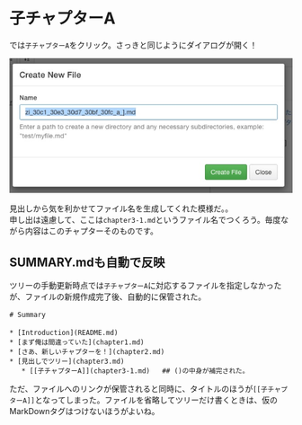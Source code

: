 # 子チャプターA

では`子チャプターA`をクリック。さっきと同じようにダイアログが開く！

![](create_chapter3-1.jpg)

見出しから気を利かせてファイル名を生成してくれた模様だ。。  
申し出は遠慮して、ここは`chapter3-1.md`というファイル名でつくろう。毎度ながら内容はこのチャプターそのものです。


## SUMMARY.mdも自動で反映

ツリーの手動更新時点では`子チャプターA`に対応するファイルを指定しなかったが、ファイルの新規作成完了後、自動的に保管された。


```
# Summary

* [Introduction](README.md)
* [まず俺は間違っていた](chapter1.md)
* [さあ、新しいチャプターを！](chapter2.md)
* [見出しでツリー](chapter3.md)
   * [[子チャプターA]](chapter3-1.md)   ## ()の中身が補完された。
```



ただ、ファイルへのリンクが保管されると同時に、タイトルのほうが`[[子チャプターA]]`となってしまった。ファイルを省略してツリーだけ書くときは、仮のMarkDownタグはつけないほうがよいね。

